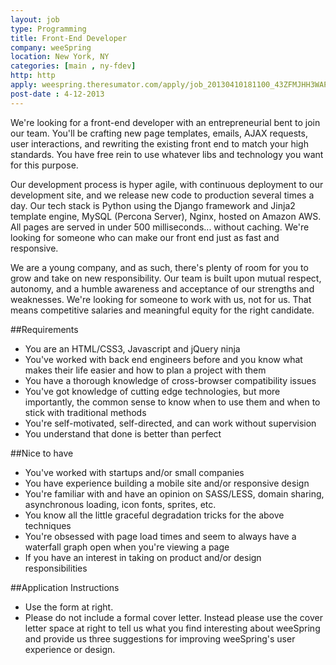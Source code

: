```yaml
---
layout: job
type: Programming
title: Front-End Developer
company: weeSpring
location: New York, NY
categories: [main , ny-fdev]
http: http
apply: weespring.theresumator.com/apply/job_20130410181100_43ZFMJHH3WAPVY1I/FRONTEND-DEVELOPER.html
post-date : 4-12-2013
---
```


We're looking for a front-end developer with an entrepreneurial bent to join our team. You'll be crafting new page templates, emails, AJAX requests, user interactions, and rewriting the existing front end to match your high standards. You have free rein to use whatever libs and technology you want for this purpose.

Our development process is hyper agile, with continuous deployment to our development site, and we release new code to production several times a day. Our tech stack is Python using the Django framework and Jinja2 template engine, MySQL (Percona Server), Nginx, hosted on Amazon AWS. All pages are served in under 500 milliseconds... without caching. We're looking for someone who can make our front end just as fast and responsive.

We are a young company, and as such, there's plenty of room for you to grow and take on new responsibility. Our team is built upon mutual respect, autonomy, and a humble awareness and acceptance of our strengths and weaknesses. We're looking for someone to work with us, not for us. That means competitive salaries and meaningful equity for the right candidate.

##Requirements

* You are an HTML/CSS3, Javascript and jQuery ninja
* You've worked with back end engineers before and you know what makes their life easier and how to plan a project with them
* You have a thorough knowledge of cross-browser compatibility issues
* You've got knowledge of cutting edge technologies, but more importantly, the common sense to know when to use them and when to stick with traditional methods
* You're self-motivated, self-directed, and can work without supervision
* You understand that done is better than perfect

##Nice to have

* You've worked with startups and/or small companies 
* You have experience building a mobile site and/or responsive design
* You're familiar with and have an opinion on SASS/LESS, domain sharing, asynchronous loading, icon fonts, sprites, etc.
* You know all the little graceful degradation tricks for the above techniques
* You're obsessed with page load times and seem to always have a waterfall graph open when you're viewing a page
* If you have an interest in taking on product and/or design responsibilities 
 
##Application Instructions

* Use the form at right. 
* Please do not include a formal cover letter.  Instead please use the cover letter space at right to tell us what you find interesting about weeSpring and provide us three suggestions for improving weeSpring's user experience or design. 

